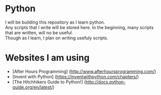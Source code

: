 # Python
I will be building this repository as I learn python.  
Any scripts that I write will be stored here.
In the beginning, many scripts that are written, will no be useful.   
Though as I learn, I plan on writing usefuly scripts.

# Websites I am using
- [After Hours Programming] (http://www.afterhoursprogramming.com/)
- [Invent with Python] (https://inventwithpython.com/chapters/)
- [The Hitchhikers Guide to Python!] (http://docs.python-guide.org/en/latest/)
